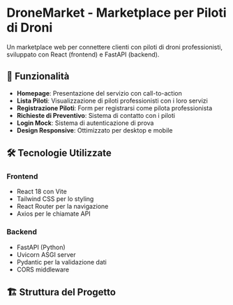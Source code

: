# DroneMarket - Marketplace per Piloti di Droni

Un marketplace web per connettere clienti con piloti di droni professionisti, sviluppato con React (frontend) e FastAPI (backend).

## 🚀 Funzionalità

- **Homepage**: Presentazione del servizio con call-to-action
- **Lista Piloti**: Visualizzazione di piloti professionisti con i loro servizi
- **Registrazione Piloti**: Form per registrarsi come pilota professionista
- **Richieste di Preventivo**: Sistema di contatto con i piloti
- **Login Mock**: Sistema di autenticazione di prova
- **Design Responsive**: Ottimizzato per desktop e mobile

## 🛠️ Tecnologie Utilizzate

### Frontend
- React 18 con Vite
- Tailwind CSS per lo styling
- React Router per la navigazione
- Axios per le chiamate API

### Backend
- FastAPI (Python)
- Uvicorn ASGI server
- Pydantic per la validazione dati
- CORS middleware

## 🏗️ Struttura del Progetto

